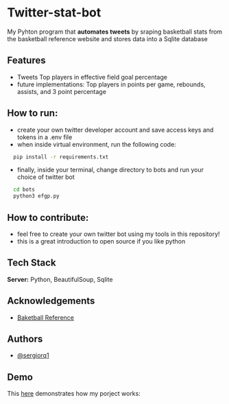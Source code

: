 # Twitter-stat-bot

My Pyhton program that **automates tweets** by sraping basketball stats from the basketball reference website and stores data into a Sqlite database

## Features

- Tweets Top players in effective field goal percentage
- future implementations: Top players in points per game, rebounds, assists, and 3 point percentage

## How to run:

- create your own twitter developer account and save access keys and tokens in a .env file
- when inside virtual environment, run the following code:
```bash
  pip install -r requirements.txt
```
- finally, inside your terminal, change directory to bots and run your choice of twitter bot
```bash
  cd bots
  python3 efgp.py
```

## How to contribute:

- feel free to create your own twitter bot using my tools in this repository! 
- this is a great introduction to open source if you like python

## Tech Stack

**Server:** Python, BeautifulSoup, Sqlite

## Acknowledgements

 - [Baketball Reference](https://www.basketball-reference.com/)

## Authors

- [@sergiorq1](https://www.github.com/sergiorq1)

## Demo

This [here](https://www.github.com/sergiorq1) demonstrates how my porject works: